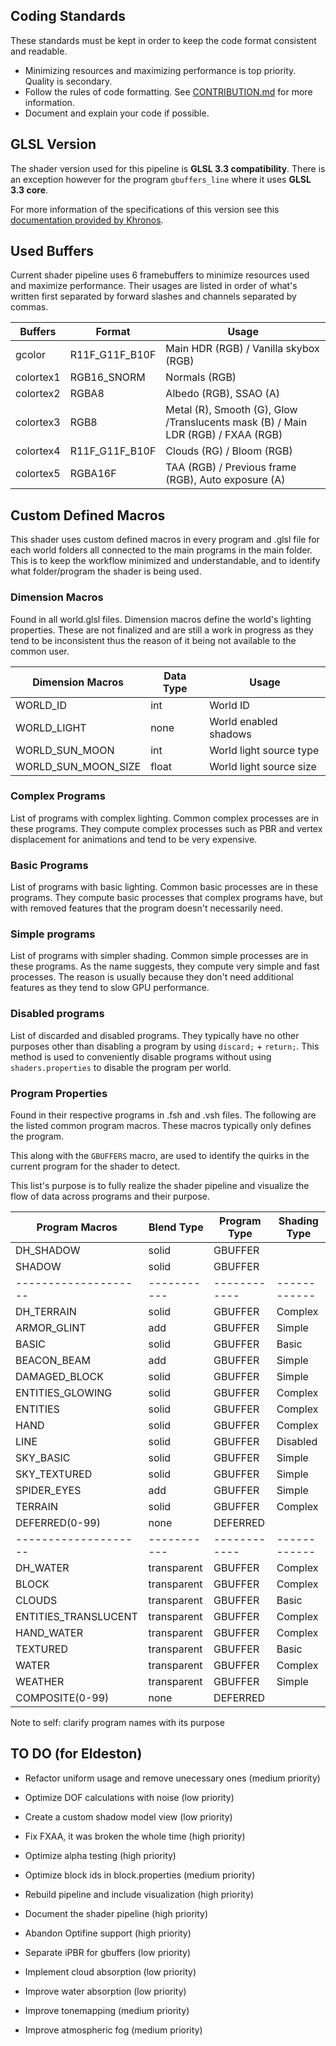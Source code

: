 ## Coding Standards
   These standards must be kept in order to keep the code format consistent and readable.

* Minimizing resources and maximizing performance is top priority. Quality is secondary.
* Follow the rules of code formatting. See [CONTRIBUTION.md](CONTRIBUTION.md) for more information.
* Document and explain your code if possible.

## GLSL Version
   The shader version used for this pipeline is **GLSL 3.3 compatibility**. There is an exception however for the program `gbuffers_line` where it uses **GLSL 3.3 core**.

   For more information of the specifications of this version see this [documentation provided by Khronos](https://registry.khronos.org/OpenGL/specs/gl/GLSLangSpec.3.30.pdf).

## Used Buffers
   Current shader pipeline uses 6 framebuffers to minimize resources used and maximize performance. Their usages are listed in order of what's written first separated by forward slashes and channels separated by commas.

| Buffers   | Format         | Usage                                                                             |
| --------- | -------------- | --------------------------------------------------------------------------------- |
| gcolor    | R11F_G11F_B10F | Main HDR (RGB) / Vanilla skybox (RGB)                                             |
| colortex1 | RGB16_SNORM    | Normals (RGB)                                                                     |
| colortex2 | RGBA8          | Albedo (RGB), SSAO (A)                                                            |
| colortex3 | RGB8           | Metal (R), Smooth (G), Glow  /Translucents mask (B) / Main LDR (RGB) / FXAA (RGB) |
| colortex4 | R11F_G11F_B10F | Clouds (RG) / Bloom (RGB)                                                         |
| colortex5 | RGBA16F        | TAA (RGB) / Previous frame (RGB), Auto exposure (A)                               |

## Custom Defined Macros
   This shader uses custom defined macros in every program and .glsl file for each world folders all connected to the main programs in the main folder. This is to keep the workflow minimized and understandable, and to identify what folder/program the shader is being used.

### Dimension Macros
   Found in all world.glsl files. Dimension macros define the world's lighting properties. These are not finalized and are still a work in progress as they tend to be inconsistent thus the reason of it being not available to the common user.

| Dimension Macros    | Data Type | Usage                   |
| ------------------- | --------- | ----------------------- |
| WORLD_ID            | int       | World ID                |
| WORLD_LIGHT         | none      | World enabled shadows   |
| WORLD_SUN_MOON      | int       | World light source type |
| WORLD_SUN_MOON_SIZE | float     | World light source size |

### Complex Programs
   List of programs with complex lighting. Common complex processes are in these programs. They compute complex processes such as PBR and vertex displacement for animations and tend to be very expensive.

### Basic Programs
   List of programs with basic lighting. Common basic processes are in these programs. They compute basic processes that complex programs have, but with removed features that the program doesn't necessarily need.

### Simple programs
   List of programs with simpler shading. Common simple processes are in these programs. As the name suggests, they compute very simple and fast processes. The reason is usually because they don't need additional features as they tend to slow GPU performance.

### Disabled programs
   List of discarded and disabled programs. They typically have no other purposes other than disabling a program by using `discard;` + `return;`. This method is used to conveniently disable programs without using `shaders.properties` to disable the program per world.

### Program Properties
   Found in their respective programs in .fsh and .vsh files. The following are the listed common program macros. These macros typically only defines the program.

   This along with the `GBUFFERS` macro, are used to identify the quirks in the current program for the shader to detect.

   This list's purpose is to fully realize the shader pipeline and visualize the flow of data across programs and their purpose.

| Program Macros       | Blend Type  | Program Type | Shading Type |
| -------------------- | ----------- | ------------ | ------------ |
| DH_SHADOW            | solid       | GBUFFER      |              |
| SHADOW               | solid       | GBUFFER      |              |
| -------------------- | ----------- | ------------ | ------------ |
| DH_TERRAIN           | solid       | GBUFFER      | Complex      |
| ARMOR_GLINT          | add         | GBUFFER      | Simple       |
| BASIC                | solid       | GBUFFER      | Basic        |
| BEACON_BEAM          | add         | GBUFFER      | Simple       |
| DAMAGED_BLOCK        | solid       | GBUFFER      | Simple       |
| ENTITIES_GLOWING     | solid       | GBUFFER      | Complex      |
| ENTITIES             | solid       | GBUFFER      | Complex      |
| HAND                 | solid       | GBUFFER      | Complex      |
| LINE                 | solid       | GBUFFER      | Disabled     |
| SKY_BASIC            | solid       | GBUFFER      | Simple       |
| SKY_TEXTURED         | solid       | GBUFFER      | Simple       |
| SPIDER_EYES          | add         | GBUFFER      | Simple       |
| TERRAIN              | solid       | GBUFFER      | Complex      |
| DEFERRED(0-99)       | none        | DEFERRED     |              |
| -------------------- | ----------- | ------------ | ------------ |
| DH_WATER             | transparent | GBUFFER      | Complex      |
| BLOCK                | transparent | GBUFFER      | Complex      |
| CLOUDS               | transparent | GBUFFER      | Basic        |
| ENTITIES_TRANSLUCENT | transparent | GBUFFER      | Complex      |
| HAND_WATER           | transparent | GBUFFER      | Complex      |
| TEXTURED             | transparent | GBUFFER      | Basic        |
| WATER                | transparent | GBUFFER      | Complex      |
| WEATHER              | transparent | GBUFFER      | Simple       |
| COMPOSITE(0-99)      | none        | DEFERRED     |              |

Note to self: clarify program names with its purpose

## TO DO (for Eldeston)
* Refactor uniform usage and remove unecessary ones (medium priority)
* Optimize DOF calculations with noise (low priority)
* Create a custom shadow model view (low priority)
* Fix FXAA, it was broken the whole time (high priority)
* Optimize alpha testing (high priority)

* Optimize block ids in block.properties (medium priority)
* Rebuild pipeline and include visualization (high priority)
* Document the shader pipeline (high priority)
* Abandon Optifine support (high priority)

* Separate iPBR for gbuffers (low priority)

* Implement cloud absorption (low priority)
* Improve water absorption (low priority)
* Improve tonemapping (medium priority)
* Improve atmospheric fog (medium priority)